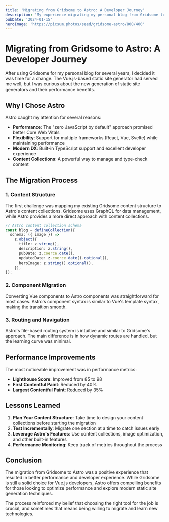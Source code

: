 ```yaml
---
title: 'Migrating from Gridsome to Astro: A Developer Journey'
description: 'My experience migrating my personal blog from Gridsome to Astro, including the challenges, benefits, and lessons learned along the way.'
pubDate: '2024-01-15'
heroImage: 'https://picsum.photos/seed/gridsome-astro/800/400'
---
```


# Migrating from Gridsome to Astro: A Developer Journey

After using Gridsome for my personal blog for several years, I decided it was time for a change. The Vue.js-based static site generator had served me well, but I was curious about the new generation of static site generators and their performance benefits.

## Why I Chose Astro

Astro caught my attention for several reasons:

- **Performance**: The "zero JavaScript by default" approach promised better Core Web Vitals
- **Flexibility**: Support for multiple frameworks (React, Vue, Svelte) while maintaining performance
- **Modern DX**: Built-in TypeScript support and excellent developer experience
- **Content Collections**: A powerful way to manage and type-check content

## The Migration Process

### 1. Content Structure

The first challenge was mapping my existing Gridsome content structure to Astro's content collections. Gridsome uses GraphQL for data management, while Astro provides a more direct approach with content collections.

```typescript
// Astro content collection schema
const blog = defineCollection({
  schema: ({ image }) =>
    z.object({
      title: z.string(),
      description: z.string(),
      pubDate: z.coerce.date(),
      updatedDate: z.coerce.date().optional(),
      heroImage: z.string().optional(),
    }),
});
```

### 2. Component Migration

Converting Vue components to Astro components was straightforward for most cases. Astro's component syntax is similar to Vue's template syntax, making the transition smooth.

### 3. Routing and Navigation

Astro's file-based routing system is intuitive and similar to Gridsome's approach. The main difference is in how dynamic routes are handled, but the learning curve was minimal.

## Performance Improvements

The most noticeable improvement was in performance metrics:

- **Lighthouse Score**: Improved from 85 to 98
- **First Contentful Paint**: Reduced by 40%
- **Largest Contentful Paint**: Reduced by 35%

## Lessons Learned

1. **Plan Your Content Structure**: Take time to design your content collections before starting the migration
2. **Test Incrementally**: Migrate one section at a time to catch issues early
3. **Leverage Astro's Features**: Use content collections, image optimization, and other built-in features
4. **Performance Monitoring**: Keep track of metrics throughout the process

## Conclusion

The migration from Gridsome to Astro was a positive experience that resulted in better performance and developer experience. While Gridsome is still a solid choice for Vue.js developers, Astro offers compelling benefits for those looking to optimize performance and explore modern static site generation techniques.

The process reinforced my belief that choosing the right tool for the job is crucial, and sometimes that means being willing to migrate and learn new technologies.
